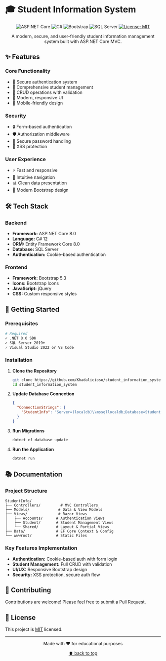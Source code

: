 # 🎓 Student Information System

<div align="center">

![ASP.NET Core](https://img.shields.io/badge/ASP.NET%20Core-8.0-blue?style=for-the-badge&logo=.net)
![C#](https://img.shields.io/badge/C%23-Latest-brightgreen?style=for-the-badge&logo=c-sharp)
![Bootstrap](https://img.shields.io/badge/Bootstrap-5.3-purple?style=for-the-badge&logo=bootstrap)
![SQL Server](https://img.shields.io/badge/SQL%20Server-2022-red?style=for-the-badge&logo=microsoft-sql-server)
[![License: MIT](https://img.shields.io/badge/License-MIT-yellow.svg?style=for-the-badge)](https://opensource.org/licenses/MIT)

A modern, secure, and user-friendly student information management system built with ASP.NET Core MVC.

</div>

## ✨ Features

### Core Functionality
- 🔐 Secure authentication system
- 👥 Comprehensive student management
- 📝 CRUD operations with validation
- 🎨 Modern, responsive UI
- 📱 Mobile-friendly design

### Security
- 🔒 Form-based authentication
- 🛡️ Authorization middleware
- 🔑 Secure password handling
- 🚫 XSS protection

### User Experience
- ⚡ Fast and responsive
- 🎯 Intuitive navigation
- 📊 Clean data presentation
- 💫 Modern Bootstrap design

## 🛠️ Tech Stack

### Backend
- **Framework:** ASP.NET Core 8.0
- **Language:** C# 12
- **ORM:** Entity Framework Core 8.0
- **Database:** SQL Server
- **Authentication:** Cookie-based authentication

### Frontend
- **Framework:** Bootstrap 5.3
- **Icons:** Bootstrap Icons
- **JavaScript:** jQuery
- **CSS:** Custom responsive styles

## 🚀 Getting Started

### Prerequisites
```bash
# Required
✓ .NET 8.0 SDK
✓ SQL Server 2019+
✓ Visual Studio 2022 or VS Code
```

### Installation

1. **Clone the Repository**
   ```bash
   git clone https://github.com/Khadalicioso/student_information_system.git
   cd student_information_system
   ```

2. **Update Database Connection**
   ```json
   {
     "ConnectionStrings": {
       "StudentInfo": "Server=(localdb)\\mssqllocaldb;Database=StudentInfo;Trusted_Connection=True"
     }
   }
   ```

3. **Run Migrations**
   ```bash
   dotnet ef database update
   ```

4. **Run the Application**
   ```bash
   dotnet run
   ```

## 📚 Documentation

### Project Structure
```
StudentInfo/
├── Controllers/         # MVC Controllers
├── Models/             # Data & View Models
├── Views/              # Razor Views
│   ├── Accounts/      # Authentication Views
│   ├── Student/       # Student Management Views
│   └── Shared/        # Layout & Partial Views
├── Data/              # EF Core Context & Config
└── wwwroot/           # Static Files
```

### Key Features Implementation
- **Authentication:** Cookie-based auth with form login
- **Student Management:** Full CRUD with validation
- **UI/UX:** Responsive Bootstrap design
- **Security:** XSS protection, secure auth flow

## 🤝 Contributing

Contributions are welcome! Please feel free to submit a Pull Request.

## 📝 License

This project is [MIT](LICENSE) licensed.

---

<div align="center">
Made with ❤️ for educational purposes

[⬆ back to top](#-student-information-system)
</div>

